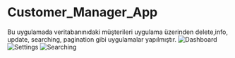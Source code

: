 # Customer_Manager_App
Bu uygulamada veritabanınıdaki müşterileri uygulama üzerinden delete,info, update, searching, pagination gibi uygulamalar yapılmıştır.
![Dashboard](https://user-images.githubusercontent.com/113295965/236699117-7e61d8fc-9762-4e70-a9bf-93721cca3592.png)
![Settings](https://user-images.githubusercontent.com/113295965/236699120-568ba7c9-a0eb-4e34-a967-8e70be69f90a.png)
![Searching](https://user-images.githubusercontent.com/113295965/236699188-13e9e9b4-4422-41de-9c9e-f6a7eb4c2211.png)
